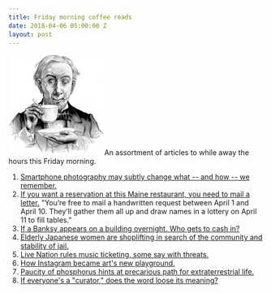```yaml
---
title: Friday morning coffee reads
date: 2018-04-06 05:00:00 Z
layout: post
---
```


![](/assets/images/3b50391u-Edit-800-189x200.jpg)An assortment of articles to while away the hours this Friday morning.

1. [Smartphone photography may subtly change what -- and how -- we remember.](https://www.vox.com/science-and-health/2018/3/28/17054848/smartphones-photos-memory-research-psychology-attention)
2. [If you want a reservation at this Maine restaurant, you need to mail a letter.](http://www.grubstreet.com/2018/03/lost-kitchen-maine-reservations-mail.html) "You’re free to mail a handwritten request between April 1 and April 10. They’ll gather them all up and draw names in a lottery on April 11 to fill tables."
3. [If a Banksy appears on a building overnight. Who gets to cash in?](https://www.artsy.net/article/artsy-editorial-banksy-appears-building-overnight-cash-in?utm_source=feedburner&utm_medium=feed&utm_campaign=Feed%3A+Artsjournal+%28ArtsJournal%29)
4. [Elderly Japanese women are shoplifting in search of the community and stability of jail.](https://www.bloomberg.com/news/features/2018-03-16/japan-s-prisons-are-a-haven-for-elderly-women)
5. [Live Nation rules music ticketing, some say with threats.](https://www.nytimes.com/2018/04/01/arts/music/live-nation-ticketmaster.html)
6. [How Instagram became art's new playground.](https://www.theguardian.com/artanddesign/2018/apr/01/damien-hirst-hates-sausages-how-instagram-became-arts-new-playground)
7. [Paucity of phosphorus hints at precarious path for extraterrestrial life.](https://www.eurekalert.org/pub_releases/2018-04/ras-pop040318.php)
8. [If everyone's a "curator," does the word loose its meaning?](http://www.iasc-culture.org/THR/THR_article_2018_Spring_McClay.php)
